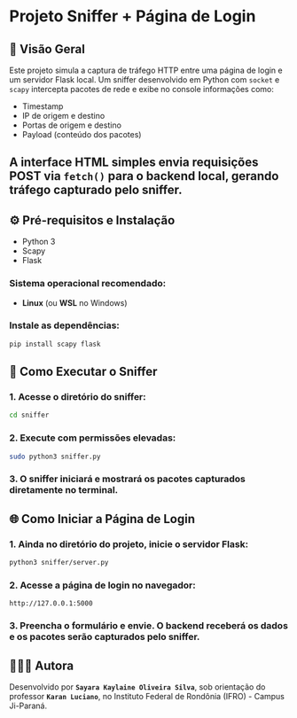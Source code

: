 # Projeto Sniffer + Página de Login

## 📌 Visão Geral

Este projeto simula a captura de tráfego HTTP entre uma página de login e um servidor Flask local. Um sniffer desenvolvido em Python com `socket` e `scapy` intercepta pacotes de rede e exibe no console informações como:

- Timestamp
- IP de origem e destino
- Portas de origem e destino
- Payload (conteúdo dos pacotes)

A interface HTML simples envia requisições POST via `fetch()` para o backend local, gerando tráfego capturado pelo sniffer.
---

## ⚙️ Pré-requisitos e Instalação

- Python 3
- Scapy
- Flask
  
### Sistema operacional recomendado:
- **Linux** (ou **WSL** no Windows)

### Instale as dependências:
```bash
pip install scapy flask
```

## 🚀 Como Executar o Sniffer

### 1. Acesse o diretório do sniffer:

```bash
cd sniffer
```

### 2. Execute com permissões elevadas:

```bash
sudo python3 sniffer.py
```

### 3. O sniffer iniciará e mostrará os pacotes capturados diretamente no terminal.

## 🌐 Como Iniciar a Página de Login

### 1. Ainda no diretório do projeto, inicie o servidor Flask:

```bash
python3 sniffer/server.py
```

### 2. Acesse a página de login no navegador:

`http://127.0.0.1:5000`

### 3. Preencha o formulário e envie. O backend receberá os dados e os pacotes serão capturados pelo sniffer.

## 👩🏻‍💻 Autora
Desenvolvido por **`Sayara Kaylaine Oliveira Silva`**, sob orientação do professor **`Karan Luciano`**, no Instituto Federal de Rondônia (IFRO) - Campus Ji-Paraná.


